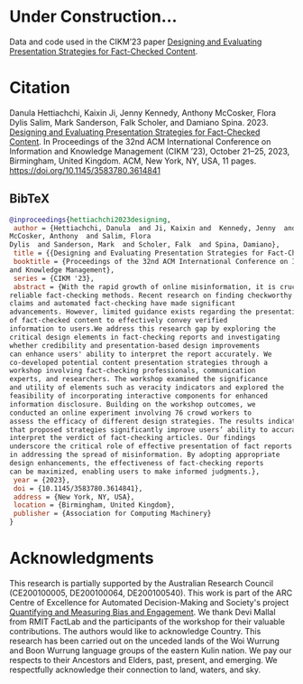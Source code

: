 # Under Construction...
Data and code used in the CIKM’23 paper [Designing and Evaluating Presentation Strategies for Fact-Checked Content](https://www.danulahettiachchi.com/papers/cikm23.pdf).

# Citation

Danula Hettiachchi, Kaixin Ji, Jenny Kennedy, Anthony McCosker, Flora
Dylis Salim, Mark Sanderson, Falk Scholer, and Damiano Spina. 2023. [Designing
and Evaluating Presentation Strategies for Fact-Checked Content](https://www.danulahettiachchi.com/papers/cikm23.pdf).
In Proceedings of the 32nd ACM International Conference on Information
and Knowledge Management (CIKM ’23), October 21–25, 2023, Birmingham,
United Kingdom. ACM, New York, NY, USA, 11 pages. https://doi.org/10.1145/3583780.3614841

## BibTeX

```bibtex
@inproceedings{hettiachchi2023designing,
 author = {Hettiachchi, Danula  and Ji, Kaixin and  Kennedy, Jenny  and
McCosker, Anthony  and Salim, Flora
Dylis  and Sanderson, Mark  and Scholer, Falk  and Spina, Damiano},
 title = {{Designing and Evaluating Presentation Strategies for Fact-Checked Content}},
 booktitle = {Proceedings of the 32nd ACM International Conference on Information
and Knowledge Management},
 series = {CIKM '23},
 abstract = {With the rapid growth of online misinformation, it is crucial to have
reliable fact-checking methods. Recent research on finding checkworthy
claims and automated fact-checking have made significant
advancements. However, limited guidance exists regarding the presentation
of fact-checked content to effectively convey verified
information to users.We address this research gap by exploring the
critical design elements in fact-checking reports and investigating
whether credibility and presentation-based design improvements
can enhance users' ability to interpret the report accurately. We
co-developed potential content presentation strategies through a
workshop involving fact-checking professionals, communication
experts, and researchers. The workshop examined the significance
and utility of elements such as veracity indicators and explored the
feasibility of incorporating interactive components for enhanced
information disclosure. Building on the workshop outcomes, we
conducted an online experiment involving 76 crowd workers to
assess the efficacy of different design strategies. The results indicate
that proposed strategies significantly improve users’ ability to accurately
interpret the verdict of fact-checking articles. Our findings
underscore the critical role of effective presentation of fact reports
in addressing the spread of misinformation. By adopting appropriate
design enhancements, the effectiveness of fact-checking reports
can be maximized, enabling users to make informed judgments.},
 year = {2023},
 doi = {10.1145/3583780.3614841},
 address = {New York, NY, USA},
 location = {Birmingham, United Kingdom},
 publisher = {Association for Computing Machinery}
}
```



# Acknowledgments

This research is partially supported by the Australian Research
Council (CE200100005, DE200100064, DE200100540). This work is part of the ARC Centre of Excellence for Automated Decision-Making and Society's project [Quantifying and Measuring Bias and Engagement](https://www.admscentre.org.au/quantifying-and-measuring-bias-and-engagement/). We thank Devi
Mallal from RMIT FactLab and the participants of the workshop
for their valuable contributions. The authors would like to acknowledge Country. This research has been carried out on the unceded lands of the Woi Wurrung and Boon Wurrung language groups of the eastern Kulin nation. We pay our respects to their Ancestors and Elders, past, present, and emerging. We respectfully acknowledge their connection to land, waters, and sky.
